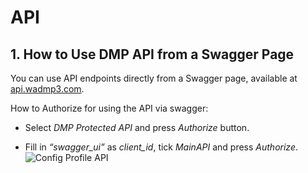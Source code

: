 # API

## 1. How to Use DMP API from a Swagger Page

You can use API endpoints directly from a Swagger page, available at [api.wadmp3.com](https://api.wadmp3.com).

How to Authorize for using the API via swagger:

- Select _DMP Protected API_ and press _Authorize_ button.

- Fill in _“swagger_ui”_ as _client_id_, tick _MainAPI_ and press _Authorize_.
  ![Config Profile API](../images/api/conf_prof_api_02.png)
